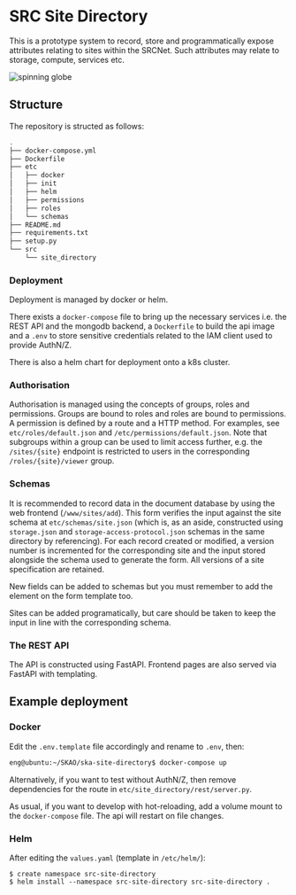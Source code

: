 # SRC Site Directory

This is a prototype system to record, store and programmatically expose attributes relating to sites within the SRCNet. Such attributes 
may relate to storage, compute, services etc.

![spinning globe](doc/globe.gif "spinning globe")

## Structure

The repository is structed as follows:

```bash
.
├── docker-compose.yml
├── Dockerfile
├── etc
│   ├── docker
│   ├── init
│   ├── helm
│   ├── permissions
│   ├── roles
│   └── schemas
├── README.md
├── requirements.txt
├── setup.py
└── src
    └── site_directory
```

### Deployment

Deployment is managed by docker or helm. 

There exists a `docker-compose` file to bring up the necessary services i.e. the REST API and the mongodb backend, 
a `Dockerfile` to build the api image and a `.env` to store sensitive credentials related to the IAM client used to 
provide AuthN/Z.

There is also a helm chart for deployment onto a k8s cluster.

### Authorisation

Authorisation is managed using the concepts of groups, roles and permissions. Groups are bound to roles and roles are 
bound to permissions. A permission is defined by a route and a HTTP method. For examples, see `etc/roles/default.json` 
and `/etc/permissions/default.json`. Note that subgroups within a group can be used to limit access further, e.g. the 
`/sites/{site}` endpoint is restricted to users in the corresponding `/roles/{site}/viewer` group. 

### Schemas

It is recommended to record data in the document database by using the web frontend (`/www/sites/add`). This form 
verifies the input against the site schema at `etc/schemas/site.json` (which is, as an aside, constructed using 
`storage.json` and `storage-access-protocol.json` schemas in the same directory by referencing). For each record created 
or modified, a version number is incremented for the corresponding site and the input stored alongside the schema used 
to generate the form. All versions of a site specification are retained.

New fields can be added to schemas but you must remember to add the element on the form template too.

Sites can be added programatically, but care should be taken to keep the input in line with the corresponding schema.

### The REST API

The API is constructed using FastAPI. Frontend pages are also served via FastAPI with templating.

## Example deployment

### Docker

Edit the `.env.template` file accordingly and rename to `.env`, then:

```bash
eng@ubuntu:~/SKAO/ska-site-directory$ docker-compose up
```

Alternatively, if you want to test without AuthN/Z, then remove dependencies for the route in 
`etc/site_directory/rest/server.py`. 

As usual, if you want to develop with hot-reloading, add a volume mount to the `docker-compose` file. The api will 
restart on file changes.

### Helm

After editing the `values.yaml` (template in `/etc/helm/`):

```
$ create namespace src-site-directory
$ helm install --namespace src-site-directory src-site-directory .
```

